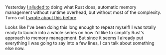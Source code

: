 Yesterday [I alluded to](/daily/2024-07-19) doing what Rust does, automatic
memory management without runtime overhead, but without most of the complexity.
Turns out [I wrote about this before](/daily/2024-04-10).

Looks like I've been doing this long enough to repeat myself! I was totally
ready to launch into a whole series on how I'd like to simplify Rust's approach
to memory management. But since it seems I already put everything I was going to
say into a few lines, I can talk about something else now.

